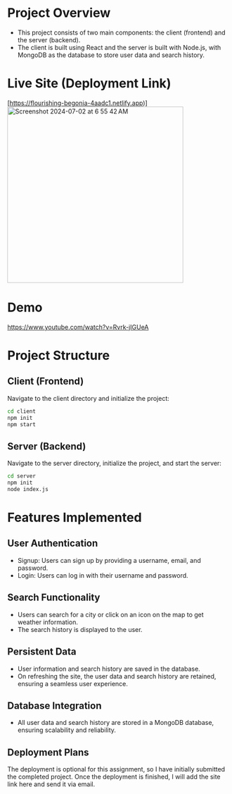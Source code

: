 # Project Overview

- This project consists of two main components: the client (frontend) and the server (backend). 
- The client is built using React and the server is built with Node.js, with MongoDB as the database to store user data and search history.

# Live Site (Deployment Link)
[https://flourishing-begonia-4aadc1.netlify.app)]
<img width="400" alt="Screenshot 2024-07-02 at 6 55 42 AM" src="https://github.com/seolheekang1221/TVO/assets/71479209/c114be5a-ddb8-44cc-bf58-6e38565abac2">



# Demo
https://www.youtube.com/watch?v=Rvrk-jIGUeA 

# Project Structure
## Client (Frontend)
Navigate to the client directory and initialize the project:

```bash
cd client
npm init
npm start
```

## Server (Backend)
Navigate to the server directory, initialize the project, and start the server:

```bash
cd server
npm init
node index.js
```

# Features Implemented
## User Authentication
- Signup: Users can sign up by providing a username, email, and password.
- Login: Users can log in with their username and password.
## Search Functionality
- Users can search for a city or click on an icon on the map to get weather information.
- The search history is displayed to the user.
## Persistent Data
- User information and search history are saved in the database.
- On refreshing the site, the user data and search history are retained, ensuring a seamless user experience.
## Database Integration
- All user data and search history are stored in a MongoDB database, ensuring scalability and reliability.
  
## Deployment Plans
The deployment is optional for this assignment, so I have initially submitted the completed project. 
Once the deployment is finished, I will add the site link here and send it via email.
